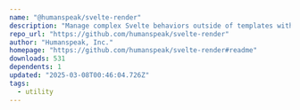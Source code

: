 ```yaml
---
name: "@humanspeak/svelte-render"
description: "Manage complex Svelte behaviors outside of templates with full type safety"
repo_url: "https://github.com/humanspeak/svelte-render"
author: "Humanspeak, Inc."
homepage: "https://github.com/humanspeak/svelte-render#readme"
downloads: 531
dependents: 1
updated: "2025-03-08T00:46:04.726Z"
tags: 
  - utility
---
```


